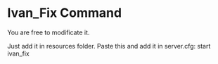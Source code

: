 # Ivan_Fix Command
You are free to modificate it.

Just add it in resources folder.
Paste this and add it in server.cfg: start ivan_fix
